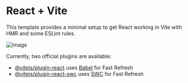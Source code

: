 # React + Vite

This template provides a minimal setup to get React working in Vite with HMR and some ESLint rules.

![image](https://github.com/user-attachments/assets/e73d25f0-dd58-4558-be5b-32029c729396)

Currently, two official plugins are available:

- [@vitejs/plugin-react](https://github.com/vitejs/vite-plugin-react/blob/main/packages/plugin-react/README.md) uses [Babel](https://babeljs.io/) for Fast Refresh
- [@vitejs/plugin-react-swc](https://github.com/vitejs/vite-plugin-react-swc) uses [SWC](https://swc.rs/) for Fast Refresh
